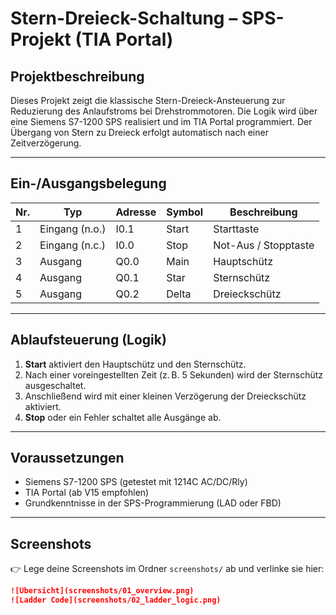 # Stern-Dreieck-Schaltung – SPS-Projekt (TIA Portal)

## Projektbeschreibung

Dieses Projekt zeigt die klassische Stern-Dreieck-Ansteuerung zur Reduzierung des Anlaufstroms bei Drehstrommotoren. Die Logik wird über eine Siemens S7-1200 SPS realisiert und im TIA Portal programmiert. Der Übergang von Stern zu Dreieck erfolgt automatisch nach einer Zeitverzögerung.

---

## Ein-/Ausgangsbelegung

| Nr. | Typ            | Adresse | Symbol | Beschreibung        |
|-----|----------------|---------|--------|----------------------|
| 1   | Eingang (n.o.) | I0.1    | Start  | Starttaste           |
| 2   | Eingang (n.c.) | I0.0    | Stop   | Not-Aus / Stopptaste |
| 3   | Ausgang        | Q0.0    | Main   | Hauptschütz          |
| 4   | Ausgang        | Q0.1    | Star   | Sternschütz          |
| 5   | Ausgang        | Q0.2    | Delta  | Dreieckschütz        |

---

## Ablaufsteuerung (Logik)

1. **Start** aktiviert den Hauptschütz und den Sternschütz.
2. Nach einer voreingestellten Zeit (z. B. 5 Sekunden) wird der Sternschütz ausgeschaltet.
3. Anschließend wird mit einer kleinen Verzögerung der Dreieckschütz aktiviert.
4. **Stop** oder ein Fehler schaltet alle Ausgänge ab.

---

## Voraussetzungen

- Siemens S7-1200 SPS (getestet mit 1214C AC/DC/Rly)
- TIA Portal (ab V15 empfohlen)
- Grundkenntnisse in der SPS-Programmierung (LAD oder FBD)

---

## Screenshots

👉 Lege deine Screenshots im Ordner `screenshots/` ab und verlinke sie hier:

```markdown
![Übersicht](screenshots/01_overview.png)
![Ladder Code](screenshots/02_ladder_logic.png)

